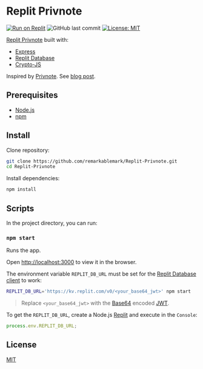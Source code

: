 # Replit Privnote

[![Run on Replit](https://replit.com/badge/github/remarkablemark/Replit-Privnote)](https://replit.com/github/remarkablemark/Replit-Privnote)
![GitHub last commit](https://img.shields.io/github/last-commit/remarkablemark/Replit-Privnote)
[![License: MIT](https://img.shields.io/badge/License-MIT-blue.svg)](https://opensource.org/licenses/MIT)

[Replit Privnote](https://replit.com/@remarkablemark/Privnote) built with:

- [Express](https://expressjs.com/)
- [Replit Database](https://github.com/replit/database-node)
- [Crypto-JS](https://github.com/brix/crypto-js)

Inspired by [Privnote](https://privnote.com/). See [blog post](https://b.remarkabl.org/3EEm4JD).

## Prerequisites

- [Node.js](https://nodejs.org/)
- [npm](https://www.npmjs.com/get-npm)

## Install

Clone repository:

```sh
git clone https://github.com/remarkablemark/Replit-Privnote.git
cd Replit-Privnote
```

Install dependencies:

```sh
npm install
```

## Scripts

In the project directory, you can run:

### `npm start`

Runs the app.

Open [http://localhost:3000](http://localhost:3000) to view it in the browser.

The environment variable `REPLIT_DB_URL` must be set for the [Replit Database client](https://github.com/replit/database-node) to work:

```sh
REPLIT_DB_URL='https://kv.replit.com/v0/<your_base64_jwt>' npm start
```

> Replace `<your_base64_jwt>` with the [Base64](https://wikipedia.org/wiki/Base64) encoded [JWT](https://wikipedia.org/wiki/JSON_Web_Token).

To get the `REPLIT_DB_URL`, create a Node.js [Replit](https://replit.com/) and execute in the `Console`:

```js
process.env.REPLIT_DB_URL;
```

## License

[MIT](LICENSE)
